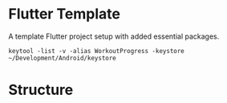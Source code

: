 # Flutter Template
A template Flutter project setup with added essential packages.

`keytool -list -v -alias WorkoutProgress -keystore ~/Development/Android/keystore`

# Structure
